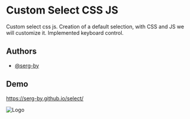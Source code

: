 # Custom Select CSS JS

Custom select css js. 
Creation of a default selection, with CSS and JS we will customize it. Implemented keyboard control.


## Authors

- [@serg-by](https://github.com/serg-by)


## Demo

https://serg-by.github.io/select/

![Logo](https://i.postimg.cc/mrPrqJcc/2021-10-30-193824.jpg)
